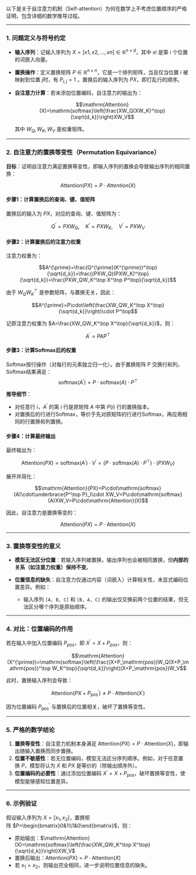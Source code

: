 以下是关于自注意力机制（Self-attention）为何在数学上不考虑位置顺序的严格证明，包含详细的数学推导过程。

---
### **1. 问题定义与符号约定**

- **输入序列**：记输入序列为 $X=[x1​,x2​,…,xn​]\in\mathbb{R}^{n\times d}$，其中 $xi​$ 是第 $i$ 个位置的词嵌入向量。
    
- **置换操作**：定义置换矩阵 $P\in\mathbb{R}^{n\times n}$，它是一个排列矩阵，当且仅当位置 $i$ 被映射到位置 $j$时，有 $P_{i,j​}=1$ 。置换后的输入序列为 $PX$，即打乱行的顺序。
    
- **自注意力计算**：若未添加位置编码，自注意力的输出为：
    
    $$\mathrm{Attention}(X)=\mathrm{softmax}\left(\frac{XW_Q(XW_K)^\top}{\sqrt{d_k}}\right)XW_V$$
    
    其中 $W_Q​,W_K​,W_V$​ 是权重矩阵。
    

---

### **2. 自注意力的置换等变性（Permutation Equivariance）**

**目标**：证明自注意力满足置换等变性，即输入序列的置换会导致输出序列的相同置换：

$$Attention(PX)=P⋅Attention(X)$$

#### **步骤1：计算置换后的查询、键、值矩阵**

置换后的输入为 $PX$，对应的查询、键、值矩阵为：

$$Q^{\prime}=PXW_Q,\quad K^{\prime}=PXW_K,\quad V^{\prime}=PXW_V$$

#### **步骤2：计算置换后的注意力权重**

注意力权重为：

$$A^{\prime}=\frac{Q^{\prime}(K^{\prime})^\top}{\sqrt{d_k}}=\frac{(PXW_Q)(PXW_K)^\top}{\sqrt{d_k}}=\frac{PXW_QW_K^\top X^\top P^\top}{\sqrt{d_k}}$$

由于 $W_QW_K^\top$​ 是参数矩阵，与置换无关，因此：

$$A^{\prime}=P\cdot\left(\frac{XW_QW_K^\top X^\top}{\sqrt{d_k}}\right)\cdot P^\top$$

记原注意力权重为 $A=\frac{XW_QW_K^\top X^\top}{\sqrt{d_k}}$，则：

$$A^{\prime}=PAP^\top$$

#### **步骤3：计算Softmax后的权重**

Softmax按行操作（对每行的元素独立归一化）。由于置换矩阵 P 交换行和列，Softmax结果满足：
$$\mathrm{softmax}(A^{\prime})=P\cdot\mathrm{softmax}(A)\cdot P^\top$$


**推导细节**：
- 对任意行 $i$，$A^′$ 的第 $i$ 行是原矩阵 $A$ 中第 $P(i)$ 行的置换版本。
- 对置换后的行进行Softmax，等价于先对原矩阵的行进行Softmax，再应用相同的行置换和列置换。

#### **步骤4：计算最终输出**

最终输出为：

$$\mathrm{Attention}(PX)=\mathrm{softmax}(A^{\prime})\cdot V^{\prime}=\left(P\cdot\mathrm{softmax}(A)\cdot P^\top\right)\cdot(PXW_V)$$

展开并简化：

$$\mathrm{Attention}(PX)=P\cdot\mathrm{softmax}(A)\cdot\underbrace{P^\top P}_I\cdot XW_V=P\cdot\mathrm{softmax}(A)XW_V=P\cdot\mathrm{Attention}(X)$$

因此，自注意力是置换等变的：

$$\mathrm{Attention}(PX)=P\cdot\mathrm{Attention}(X)$$

---

### **3. 置换等变性的意义**

- **模型无法区分位置**：若输入序列被置换，输出序列也会被相同置换，但**内部的关系（如注意力权重）保持不变**。
    
- **位置信息的缺失**：自注意力仅通过内容（词嵌入）计算相关性，未显式编码位置差异。例如：
    
    - 输入序列 `[A, B, C]` 和 `[B, A, C]` 的输出仅交换前两个位置的结果，但无法区分哪个序列是原始顺序。
        

---

### **4. 对比：位置编码的作用**

若在输入中加入位置编码 $P_{pos}$​，即 $X^′=X+P_{pos}$​，则：

$$\mathrm{Attention}(X^{\prime})=\mathrm{softmax}\left(\frac{(X+P_\mathrm{pos})W_Q(X+P_\mathrm{pos})^\top W_K^\top}{\sqrt{d_k}}\right)(X+P_\mathrm{pos})W_V$$

此时，置换输入序列会导致：

$$\mathrm{Attention}(PX+P_{\mathrm{pos}}^{\prime})\neq P\cdot\mathrm{Attention}(X^{\prime})$$

因为位置编码 $P_{\mathrm{pos}}^{\prime}$ 与置换后的位置相关，破坏了置换等变性。

---

### **5. 严格的数学结论**

1. **置换等变性**：自注意力机制本身满足 $\mathrm{Attention}(PX)=P\cdot\mathrm{Attention}(X)$，即输出随输入置换而同步置换。
2. **位置不敏感性**：若无位置编码，模型无法区分序列顺序。例如，对于任意置换 $P$，模型将认为 $X$ 和 $PX$ 是等价的（除输出顺序外）。
3. **位置编码的必要性**：通过添加位置编码 $X^{\prime}=X+P_\mathrm{pos}$，破坏置换等变性，使模型能够感知位置差异。
---
### **6. 示例验证**

假设输入序列为 $X=[x_1,x_2]$，置换矩阵 $P=\begin{bmatrix}0&1\\1&0\end{bmatrix}$，则：
- 原始输出：$\mathrm{Attention}(X)=\mathrm{softmax}\left(\frac{XW_QW_K^\top X^\top}{\sqrt{d_k}}\right)XW_V$
- 置换后输出：$\mathrm{Attention}(PX)=P\cdot\mathrm{Attention}(X)$
- 若 $x_1=x_2$​，则输出完全相同，进一步说明位置信息的缺失。